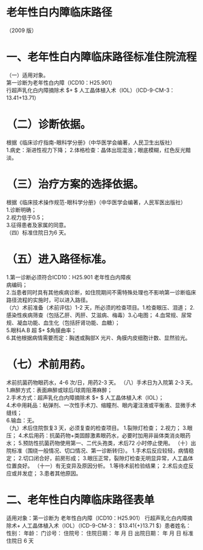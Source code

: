 # 老年性白内障临床路径  
（2009 版）  
# 一、老年性白内障临床路径标准住院流程  
（一）适用对象。  
第一诊断为老年性白内障（ICD10：H25.901）  
行超声乳化白内障摘除术 $+ $ 人工晶体植入术（IOL）（ICD-9-CM-3：13.41+13.71）  
# （二）诊断依据。  
根据《临床诊疗指南-眼科学分册》（中华医学会编著，人民卫生出版社）  
1.病史：渐进性视力下降； 2.体格检查：晶体出现混浊；眼底模糊，红色反光黯淡。  
# （三）治疗方案的选择依据。  
根据《临床技术操作规范-眼科学分册》（中华医学会编著，人民军医出版社）  
1.诊断明确；  
2.视力低于0.5；  
3.征得患者及家属的同意。  
（四）标准住院日为6 天。  
# （五）进入路径标准。  
1.第一诊断必须符合ICD10：H25.901 老年性白内障疾  
病编码；  
2.当患者同时具有其他疾病诊断，如住院期间不需特殊处理也不影响第一诊断临床路径流程的实施时，可以进入路径。  
（六）术前准备（术前评估）1-2 天，所必须的检查项目。1.检查眼压、泪道；  2.感染性疾病筛查（包括乙肝、丙肝、艾滋病、梅毒）3.心电图；  4.血常规、尿常规、凝血功能、血生化（包括肝肾功能、血糖）；  
5.眼科A.B 超 $+ $角膜曲率；  
6.其他根据病情需要而定：胸透或胸部X 光片、角膜内皮细胞计数、显然验光。  
# （七）术前用药。  
术前抗菌药物眼药水，4-6 次/日，用药2-3 天。 （八）手术日为入院第 2-3 天。 1.麻醉方式：表面麻醉或球后/球周阻滞麻醉；  
2.手术方式：超声乳化白内障摘除术 $+ $ 人工晶体植入术（IOL）；  
4.术中用耗品：粘弹剂、一次性手术刀、缩瞳剂、眼内灌注液或平衡液、显微手术缝线；  
6.输血：无。  
（九）术后住院恢复3 天，必须复查的检查项目。 1.裂隙灯检查；      2.视力；         3.眼压；             4.术后用药：抗菌药物+类固醇激素眼药水，必要时加用非甾体类消炎眼药水； 5.预防性抗菌药物使用第一、二代头孢类，术后72 小时停止使用。 （十）出院标准（围绕一般情况、切口情况、第一诊断转归）。 1.手术后反应较轻，病情稳定； 2.切口闭合好，前房形成； 3.眼压正常，裂隙灯检查无明显异常，人工晶体位置良好。 （十一）有无变异及原因分析。 1.等待术前检验结果； 2.术后炎症反应或并发症； 3.患者其他原因。  
# 二、老年性白内障临床路径表单  
适用对象：第一诊断为 老年性白内障（ICD10：H25.901） 行超声乳化白内障摘除术+ 人工晶体植入术（IOL）（ICD-9-CM-3： $13.41{+}13.71 $）患者姓名：           性别：    年龄：    门诊号：       住院号：       住院日期：   年  月  日 出院日期：   年  月  日  标准住院日 6 天  
